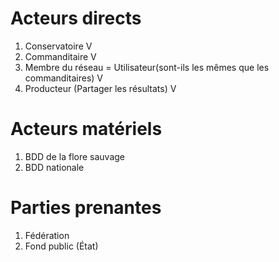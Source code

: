 # Acteurs directs

1. Conservatoire V
2. Commanditaire V
3. Membre du réseau = Utilisateur(sont-ils les mêmes que les commanditaires) V
4. Producteur  (Partager les résultats) V

# Acteurs matériels

1. BDD de la flore sauvage
2. BDD nationale

# Parties prenantes

1. Fédération 
2. Fond public (État)
